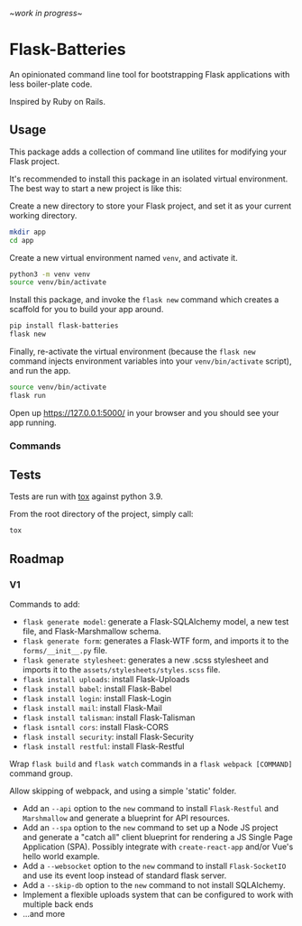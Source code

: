 *\~work in progress\~*

# Flask-Batteries

An opinionated command line tool for bootstrapping Flask applications with less boiler-plate code.

Inspired by Ruby on Rails.


## Usage
This package adds a collection of command line utilites for modifying your Flask project.

It's recommended to install this package in an isolated virtual environment. The best way to start a new project is like this:

Create a new directory to store your Flask project, and set it as your current working directory. 
```bash
mkdir app
cd app
```

Create a new virtual environment named `venv`, and activate it. 
```bash
python3 -m venv venv
source venv/bin/activate
```

Install this package, and invoke the `flask new` command which creates a scaffold for you to build your app around. 
```bash
pip install flask-batteries
flask new
```

Finally, re-activate the virtual environment (because the `flask new` command injects environment variables into your `venv/bin/activate` script), and run the app. 
```bash
source venv/bin/activate
flask run
```

Open up https://127.0.0.1:5000/ in your browser and you should see your app running.


### Commands

## Tests
Tests are run with [tox](https://tox.readthedocs.io/en/latest/) against python 3.9. 

From the root directory of the project, simply call:
```bash
tox
```

## Roadmap
### V1
Commands to add:
* `flask generate model`: generate a Flask-SQLAlchemy model, a new test file, and Flask-Marshmallow schema.
* `flask generate form`: generates a Flask-WTF form, and imports it to the `forms/__init__.py` file. 
* `flask generate stylesheet`: generates a new .scss stylesheet and imports it to the `assets/stylesheets/styles.scss` file. 
* `flask install uploads`: install Flask-Uploads
* `flask install babel`: install Flask-Babel
* `flask install login`: install Flask-Login
* `flask install mail`: install Flask-Mail
* `flask install talisman`: install Flask-Talisman
* `flask isntall cors`: install Flask-CORS
* `flask install security`: install Flask-Security
* `flask install restful`: install Flask-Restful

Wrap `flask build` and `flask watch` commands in a `flask webpack [COMMAND]` command group. 

Allow skipping of webpack, and using a simple 'static' folder. 



* Add an `--api` option to the `new` command to install `Flask-Restful` and `Marshmallow` and generate a blueprint for API resources.
* Add an `--spa` option to the `new` command to set up a Node JS project and generate a "catch all" client blueprint for rendering a JS Single Page Application (SPA). Possibly integrate with `create-react-app` and/or Vue's hello world example.
* Add a `--websocket` option to the `new` command to install `Flask-SocketIO` and use its event loop instead of standard flask server.
* Add a `--skip-db` option to the `new` command to not install SQLAlchemy.
* Implement a flexible uploads system that can be configured to work with multiple back ends
* ...and more